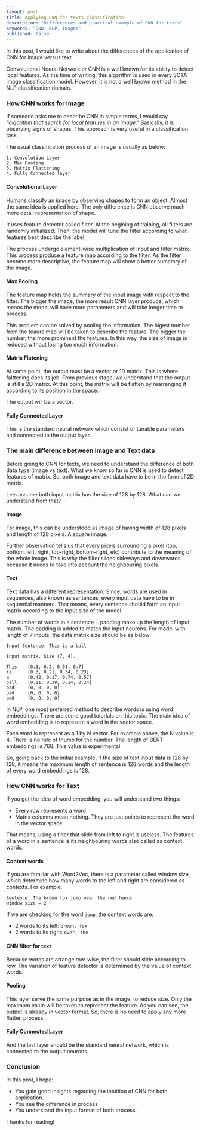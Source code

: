```yaml
---
layout: post
title: Applying CNN for texts classification
description: "Diffferences and practical example of CNN for texts"
keywords: "CNN, NLP, Images"
published: false
---
```


In this post, I would like to write about the differences of the application of CNN for image versus text.

Convolutional Neural Network or CNN is a well known for its ability to detect local features. As the time of writing, this algorithm is used in every SOTA image classification model. However, it is not a well known method in the NLP classification domain. 

### How CNN works for Image

If someone asks me to describe CNN in simple terms, I would say *"algorithm that search for local features in an image."* Basically, it is observing signs of shapes. This approach is very useful in a classification task.

The usual classification process of an image is usually as below:

```
1. Convolution Layer
2. Max Pooling
3. Matrix Flattening
4. Fully Connected layer
```

#### Convolutional Layer
Humans classify an image by observing shapes to form an object. Almost the same idea is applied here. The only difference is CNN observe much more detail representation of shape. 

It uses feature detector called filter. At the begining of training, all filters are randomly initialized. Then, the model will tune the filter according to what features best describe the label.

The process undergo element-wise multiplication of input and filter matrix. This process produce a feature map according to the filter. As the filter become more descriptive, the feature map will show a better sumamry of the image.

#### Max Pooling
The feature map holds the summary of the input image with respect to the filter. The bigger the image, the more result CNN layer produce, which means the model will have more parameters and will take longer time to process.

This problem can be solved by pooling the information. The bigest number from the feaure map will be taken to describe the feature. The bigger the number, the more prominent the features. In this way, the size of image is reduced without losing too much information.

#### Matrix Flatening
At some point, the output must be a vector or 1D matrix. This is where falttening does its job. From previous stage, we understand that the output is still a 2D matrix. At this point, the matrix will be flatten by rearranging it according to its position in the space.

The output will be a vector.

#### Fully Connected Layer

This is the standard neural network which consist of tunable parameters and connected to the output layer. 

### The main difference between Image and Text data

Before going to CNN for texts, we need to understand the difference of both data type (image vs text). What we know so far is CNN is used to detect features of matrix. So, both image and text data have to be in the form of 2D matrix. 

Lets assume both input matrix has the size of 128 by 128. What can we understand from that?

#### Image  

For image, this can be understood as image of having width of 128 pixels and length of 128 pixels. A square image.

Further observation tells us that every pixels surrounding a pixel (top, bottom, left, right, top-right, bottom-right, etc) contribute to the meaning of the whole image. This is why the filter slides sideways and downwards because it needs to take into account the neighbouring pixels.

#### Text

Text data has a different representation. Since, words are used in sequences, also known as sentences, every input data have to be in sequential manners. That means, every sentence should form an input matrix according to the input size of the model.

The number of words in a sentence + padding make up the length of input matrix. The padding is added to match the input neurons. For model with length of 7 inputs, the data matrix size should be as below:

```
Input Sentence: This is a ball

Input matrix. Size (7, 4).

This    [0.1, 0.2, 0.01, 0.7]
is      [0.3, 0.21, 0.34, 0.23] 
a       [0.42, 0.17, 0.74, 0.57]
ball    [0.11, 0.38, 0.14, 0.24]
pad     [0, 0, 0, 0]
pad     [0, 0, 0, 0]
pad     [0, 0, 0, 0]
```

In NLP, one most preferred method to describe words is using word embeddings. There are some good tutorials on this topic. The main idea of word embedding is to represent a word in the vector space.

Each word is represent as a 1 by N vector. For example above, the N value is 4. There is no rule of thumb for the number. The length of BERT embeddings is 768. This value is experimental.

So, going back to the initial example, if the size of text input data is 128 by 128, it means the maximum length of sentence is 128 words and the length of every word embeddings is 128. 

### How CNN works for Text

If you get the idea of word embedding, you will understand two things:
- Every row represents a word
- Matrix columns mean nothing. They are just points to represent the word in the vector space. 

That means, using a filter that slide from left to right is useless. The features of a word in a sentence is its neighbouring words also called as context words.

#### Context words

If you are familiar with Word2Vec, there is a parameter called window size, which determine how many words to the left and right are considered as contexts. For example:

```
Sentence: The brown fox jump over the red fence
window size = 2
```

If we are checking for the word ```jump```, the context words are:
- 2 words to its left: ```brown, fox```
- 2 words to its right: ```over, the```

#### CNN filter for text

Because words are arrange row-wise, the filter should slide according to row. The variation of feature detector is determined by the value of context words.

#### Pooling

This layer serve the same purpose as in the image, to reduce size. Only the maximum value will be taken to represent the feature. As you can see, the output is already in vector format. So, there is no need to apply any more flatten process. 

#### Fully Connected Layer

And the last layer should be the standard neural network, which is connected to the output neurons.

### Conclusion

In this post, I hope:
- You gain good insights regarding the intuition of CNN for both application. 
- You see the difference in process
- You understand the input format of both process.

Thanks for reading!
